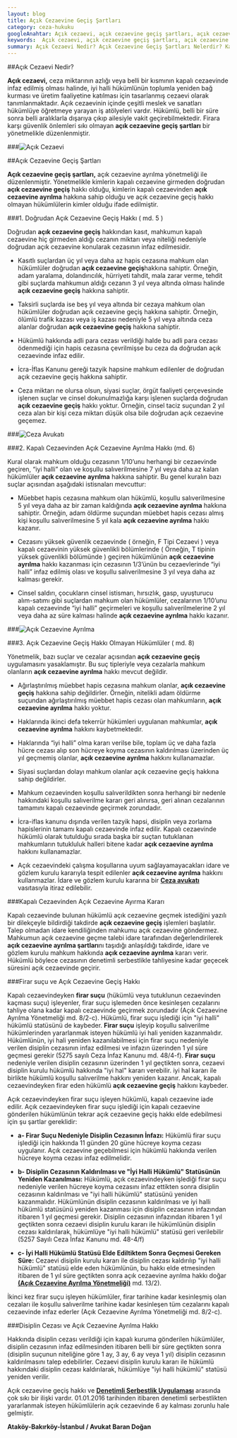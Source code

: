 ```yaml
---
layout: blog
title: Açık Cezaevine Geçiş Şartları
category: ceza-hukuku
googleAnahtar: Açık cezaevi, açık cezaevine geçiş şartları, açık cezaevine ayrılma, Ceza avukatı, avukat, ağır ceza avukatı, bakırköy avukat, ataköy avukat, istanbul avukat
keywords:  Açık cezaevi, açık cezaevine geçiş şartları, açık cezaevine ayrılma, Ceza avukatı, avukat, ağır ceza avukatı, bakırköy avukat, ataköy avukat, istanbul avukat
summary: Açık Cezaevi Nedir? Açık Cezaevine Geçiş Şartları Nelerdir? Kapalı Cezaevinden Açık Cezaevine Ayrılma Şartları, Açık Cezaevine Nasıl Geçilir? Hangi Mahkumlar Açık Cezaevine Geçebilir? Hangi Suçlarda Açık Cezaevine Geçilemez?
---
```


##Açık Cezaevi Nedir?

**Açık cezaevi,** ceza miktarının azlığı veya belli bir kısmının kapalı cezaevinde infaz edilmiş olması halinde, iyi halli hükümlünün toplumla yeniden bağ kurması ve üretim faaliyetine katılması için tasarlanmış cezaevi olarak tanımlanmaktadır. Açık cezaevinin içinde çeşitli meslek ve sanatları hükümlüye öğretmeye yarayan iş atölyeleri vardır. Hükümlü, belli bir süre sonra belli aralıklarla dışarıya çıkıp ailesiyle vakit geçirebilmektedir. Firara karşı güvenlik önlemleri sıkı olmayan **açık cezaevine geçiş şartları** bir yönetmelikle düzenlenmiştir.

###![Açık Cezaevi](https://camo.githubusercontent.com/5dcee5101b53e7d276466b9460ab0caedcb0cf54/687474703a2f2f692e68697a6c69726573696d2e636f6d2f6a32306d506e2e6a7067 "Açık Cezaevine Geçiş Şartları")          



##Açık Cezaevine Geçiş Şartları

**Açık cezaevine geçiş şartları,** açık cezaevine ayrılma yönetmeliği ile düzenlenmiştir. Yönetmelikle kimlerin kapalı cezaevine girmeden doğrudan **açık cezaevine geçiş** hakkı olduğu, kimlerin kapalı cezaevinden **açık cezaevine ayrılma** hakkına sahip olduğu ve açık cezaevine geçiş hakkı olmayan hükümlülerin kimler olduğu ifade edilmiştir.

###1. Doğrudan Açık Cezaevine Geçiş Hakkı ( md. 5 )

Doğrudan **açık cezaevine geçiş** hakkından kasıt, mahkumun kapalı cezaevine hiç girmeden aldığı cezanın miktarı veya niteliği nedeniyle doğrudan açık cezaevine konularak cezasının infaz edilmesidir.

* Kasıtlı suçlardan üç yıl veya daha az hapis cezasına mahkum olan hükümlüler doğrudan **açık cezaevine geçiş**hakkına sahiptir. Örneğin, adam yaralama, dolandırıcılık, hürriyeti tahdit, mala zarar verme, tehdit gibi suçlarda mahkumun aldığı cezanın 3 yıl veya altında olması halinde **açık cezaevine geçiş** hakkına sahiptir.

* Taksirli suçlarda ise beş yıl veya altında bir cezaya mahkum olan hükümlüler doğrudan açık cezaevine geçiş hakkına sahiptir. Örneğin, ölümlü trafik kazası veya iş kazası nedeniyle 5 yıl veya altında ceza alanlar doğrudan **açık cezaevine geçiş** hakkına sahiptir.

* Hükümlü hakkında adli para cezası verildiği halde bu adli para cezası ödenmediği için hapis cezasına çevrilmişse bu ceza da doğrudan açık cezaevinde infaz edilir.

* İcra-İflas Kanunu gereği tazyik hapsine mahkum edilenler de doğrudan açık cezaevine geçiş hakkına sahiptir.

* Ceza miktarı ne olursa olsun, siyasi suçlar, örgüt faaliyeti çerçevesinde işlenen suçlar ve cinsel dokunulmazlığa karşı işlenen suçlarda doğrudan **açık cezaevine geçiş** hakkı yoktur. Örneğin, cinsel taciz suçundan 2 yıl ceza alan bir kişi ceza miktarı düşük olsa bile doğrudan açık cezaevine geçemez.


###![Ceza Avukatı](https://camo.githubusercontent.com/4f5d7c4e2b769e88c010fb827cc6dad9358e2452/687474703a2f2f692e68697a6c69726573696d2e636f6d2f4735357a42722e6a7067 "Ceza Avukatı")   

###2. Kapalı Cezaevinden Açık Cezaevine Ayrılma Hakkı (md. 6)




Kural olarak mahkum olduğu cezasının 1/10’unu herhangi bir cezaevinde geçiren, “iyi halli” olan ve koşullu salıverilmesine 7 yıl veya daha az kalan hükümlüler **açık cezaevine ayrılma** hakkına sahiptir. Bu genel kuralın bazı suçlar açısından aşağıdaki istisnaları mevcuttur:

* Müebbet hapis cezasına mahkum olan hükümlü, koşullu salıverilmesine 5 yıl veya daha az bir zaman kaldığında **açık cezaevine ayrılma** hakkına sahiptir. Örneğin, adam öldürme suçundan müebbet hapis cezası almış kişi koşullu salıverilmesine 5 yıl kala **açık cezaevine ayrılma** hakkı kazanır.

* Cezasını yüksek güvenlik cezaevinde ( örneğin, F Tipi Cezaevi ) veya kapalı cezaevinin yüksek güvenlikli bölümlerinde ( Örneğin, T tipinin yüksek güvenlikli bölümünde ) geçiren hükümlünün **açık cezaevine ayrılma** hakkı kazanması için cezasının 1/3’ünün bu cezaevlerinde “iyi halli” infaz edilmiş olası ve koşullu salıverilmesine 3 yıl veya daha az kalması gerekir.

* Cinsel saldırı, çocukların cinsel istismarı, hırsızlık, gasp, uyuşturucu alım-satımı gibi suçlardan mahkum olan hükümlüler, cezalarının 1/10’unu kapalı cezaevinde “iyi halli” geçirmeleri ve koşullu salıverilmelerine 2 yıl veya daha az süre kalması halinde **açık cezaevine ayrılma** hakkı kazanır.


###![Açık Cezaevine Ayrılma](https://camo.githubusercontent.com/3d243fe45d85c2e4918da677bd02fb4568952f27/687474703a2f2f692e68697a6c69726573696d2e636f6d2f72384c4e6b372e6a7067 "Açık Cezaevine Ayrılma")

###3. Açık Cezaevine Geçiş Hakkı Olmayan Hükümlüler ( md. 8)

Yönetmelik, bazı suçlar ve cezalar açısından **açık cezaevine geçiş** uygulamasını yasaklamıştır. Bu suç tipleriyle veya cezalarla mahkum olanların **açık cezaevine ayrılma** hakkı mevcut değildir.

* Ağırlaştırılmış müebbet hapis cezasına mahkum olanlar, **açık cezaevine geçiş** hakkına sahip değildirler. Örneğin, nitelikli adam öldürme suçundan ağırlaştırılmış müebbet hapis cezası olan mahkumların, **açık cezaevine ayrılma** hakkı yoktur.

* Haklarında ikinci defa tekerrür hükümleri uygulanan mahkumlar, **açık cezaevine ayrılma** hakkını kaybetmektedir. 

* Haklarında “iyi halli” olma kararı verilse bile, toplam üç ve daha fazla hücre cezası alıp son hücreye koyma cezasının kaldırılması üzerinden üç yıl geçmemiş olanlar, **açık cezaevine ayrılma** hakkını kullanamazlar.

* Siyasi suçlardan dolayı mahkum olanlar açık cezaevine geçiş hakkına sahip değildirler. 

* Mahkum cezaevinden koşullu salıverildikten sonra herhangi bir nedenle hakkındaki koşullu salıverilme kararı geri alınırsa, geri alınan cezalarının tamamını kapalı cezaevinde geçirmek zorundadır.

* İcra-iflas kanunu dışında verilen tazyik hapsi, disiplin veya zorlama hapislerinin tamamı kapalı cezaevinde infaz edilir.
Kapalı cezaevinde hükümlü olarak tutulduğu sırada başka bir suçtan tutuklanan mahkumların tutukluluk halleri bitene kadar **açık cezaevine ayrılma** hakkını kullanamazlar.

* Açık cezaevindeki çalışma koşullarına uyum sağlayamayacakları idare ve gözlem kurulu kararıyla tespit edilenler **açık cezaevine ayrılma** hakkını kullanmazlar. İdare ve gözlem kurulu kararına bir [**Ceza avukatı**](http://barandogan.av.tr/blog/ceza-hukuku/ceza-avukatinin-islevi.html) vasıtasıyla itiraz edilebilir.



###Kapalı Cezaevinden Açık Cezaevine Ayırma Kararı

Kapalı cezaevinde bulunan hükümlü açık cezaevine geçmek istediğini yazılı bir dilekçeyle bildirdiği takdirde **açık cezaevine geçiş** işlemleri başlatılır. Talep olmadan idare kendiliğinden mahkumu açık cezaevine göndermez. Mahkumun açık cezaevine geçme talebi idare tarafından değerlendirilerek **açık cezaevine ayrılma şartları**nı taşıdığı anlaşıldığı takdirde, idare ve gözlem kurulu mahkum hakkında **açık cezaevine ayrılma** kararı verir. Hükümlü böylece cezasının denetimli serbestlikle tahliyesine kadar geçecek süresini açık cezaevinde geçirir.

###Firar suçu ve Açık Cezaevine Geçiş Hakkı

Kapalı cezaevindeyken **firar suçu** (hükümlü veya tutuklunun cezaevinden kaçması suçu)  işleyenler, firar suçu işlemeden önce kesinleşen cezalarını tahliye olana kadar kapalı cezaevinde geçirmek zorundadır (Açık Cezaevine Ayrılma Yönetmeliği md. 8/2-c). Hükümlü, firar suçu işlediği için "iyi halli" hükümlü statüsünü de kaybeder. **Firar suçu** işleyip koşullu salıverilme hükümlerinden yararlanmak isteyen hükümlü iyi hali yeniden kazanmalıdır. Hükümlünün, iyi hali yeniden kazanılabilmesi için firar suçu nedeniyle verilen disiplin cezasının infaz edilmesi ve infazın üzerinden 1 yıl süre geçmesi gerekir (5275 sayılı Ceza İnfaz Kanunu md. 48/4-f). **Firar suçu** nedeniyle verilen disiplin cezasının üzerinden 1 yıl
 geçtikten sonra, cezaevi disiplin kurulu hükümlü hakkında "iyi hal" kararı verebilir. iyi hal kararı ile birlikte hükümlü koşullu salıverilme hakkını yeniden kazanır. Ancak, kapalı cezaevindeyken firar eden hükümlü **açık cezaevine geçiş** hakkını kaybeder.
 
 
Açık cezaevindeyken firar suçu işleyen hükümlü, kapalı cezaevine iade edilir. Açık cezaevindeyken firar suçu işlediği için kapalı cezaevine gönderilen hükümlünün tekrar açık cezaevine geçiş hakkı elde edebilmesi için şu şartlar gereklidir:

* **a- Firar Suçu Nedeniyle Disiplin Cezasının İnfazı:** Hükümlü firar suçu işlediği için hakkında 11 günden 20 güne hücreye koyma cezası uygulanır. Açık cezaevine geçebilmesi için hükümlü hakkında verilen hücreye koyma cezası infaz edilmelidir.

* **b- Disiplin Cezasının Kaldırılması ve "İyi Halli Hükümlü" Statüsünün Yeniden Kazanılması:** Hükümlü, açık cezaevindeyken işlediği firar suçu  nedeniyle verilen hücreye koyma cezasını infaz ettikten sonra  disiplin cezasının kaldırılması ve "iyi halli hükümlü" statüsünü yeniden kazanmalıdır. Hükümlünün disiplin cezasının kaldırılması ve iyi halli hükümlü statüsünü yeniden kazanması için disiplin cezasının infazından itibaren 1 yıl geçmesi gerekir. Disiplin cezasının infazından itibaren 1 yıl geçtikten sonra cezaevi disiplin kurulu kararı ile hükümlünün disiplin cezası kaldırılarak, hükümlüye "iyi halli hükümlü" statüsü geri verilebilir (5257 Sayılı Ceza İnfaz Kanunu md. 48-4/f) 

* **c- İyi Halli Hükümlü Statüsü Elde Ediltiktem Sonra Geçmesi Gereken Süre:** Cezaevi disiplin kurulu kararı ile disiplin cezası kaldırılıp "iyi halli hükümlü" statüsü elde eden hükümlünün, bu hakkı elde etmesinden itibaren de 1 yıl süre geçtikten sonra açık cezaevine ayrılma hakkı doğar [**(Açık Cezaevine Ayrılma Yönetmeliği)**](http://www.mevzuat.gov.tr/Metin.Aspx?MevzuatKod=7.5.16564&MevzuatIliski=0&sourceXmlSearch=) md. 13/2). 

İkinci kez firar suçu işleyen hükümlüler, firar tarihine kadar kesinleşmiş olan cezaları ile koşullu salıverilme tarihine kadar kesinleşen tüm cezalarını kapalı cezaevinde infaz ederler (Açık Cezaevine Ayrılma Yönetmeliği md. 8/2-c).


###Disiplin Cezası ve Açık Cezaevine Ayrılma Hakkı

Hakkında disiplin cezası verildiği için kapalı kuruma gönderilen hükümlüler, disiplin cezasının infaz edilmesinden itibaren belli bir süre geçtikten sonra (disiplin suçunun niteliğine göre 1 ay, 3 ay, 6 ay veya 1 yıl) disiplin cezasının kaldırılmasını talep edebilirler. Cezaevi disiplin kurulu kararı ile hükümlü hakkındaki disiplin cezası kaldırılarak, hükümlüye "iyi halli hükümlü" statüsü yeniden verilir.









Açık cezaevine geçiş hakkı ve [**Denetimli Serbestlik Uygulaması**](http://barandogan.av.tr/blog/ceza-hukuku/denetimli-serbestlik-nedir.html) arasında çok sıkı bir ilişki vardır. 01.01.2016 tarihinden itibaren denetimli serbestlikten yararlanmak isteyen hükümlülerin açık cezaevinde 6 ay kalması zorunlu hale gelmiştir.




**Ataköy-Bakırköy-İstanbul / Avukat Baran Doğan** 
